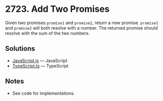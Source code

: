 
# 2723. Add Two Promises

Given two promises `promise1` and `promise2`, return a new promise. `promise1` and `promise2` will both resolve with a number. The returned promise should resolve with the sum of the two numbers.

## Solutions

- [JavaScript.js](./JavaScript.js) — JavaScript
- [TypeScript.ts](./TypeScript.ts) — TypeScript

## Notes

- See code for implementations.
